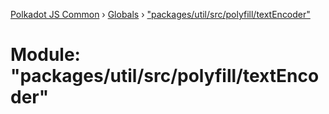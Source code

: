 [Polkadot JS Common](../README.md) › [Globals](../globals.md) › ["packages/util/src/polyfill/textEncoder"](_packages_util_src_polyfill_textencoder_.md)

# Module: "packages/util/src/polyfill/textEncoder"



